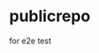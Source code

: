 # publicrepo
for e2e test












































































































































































































































































































































































































































































































































































































































































































































































































































































































































































































































































































































































































